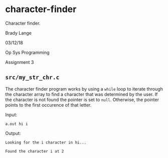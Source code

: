 # character-finder
Character finder.

Brady Lange

03/12/18

Op Sys Programming

Assignment 3

## `src/my_str_chr.c`
The character finder program works by using a `while` loop to iterate through the character array
to find a character that was determined by the user. If the character is not found the pointer is set
to `null`. Otherwise, the pointer points to the first occurence of that letter.

Input:

`a.out hi i`

Output:

`Looking for the i character in hi...`

`Found the character i at 2`
